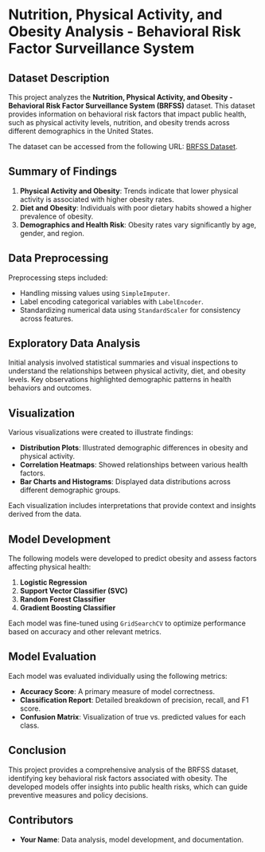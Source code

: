 # Nutrition, Physical Activity, and Obesity Analysis - Behavioral Risk Factor Surveillance System

## Dataset Description
This project analyzes the **Nutrition, Physical Activity, and Obesity - Behavioral Risk Factor Surveillance System (BRFSS)** dataset. This dataset provides information on behavioral risk factors that impact public health, such as physical activity levels, nutrition, and obesity trends across different demographics in the United States.

The dataset can be accessed from the following URL: [BRFSS Dataset](https://raw.githubusercontent.com/Jerald011003/Nutrition-Physical_Activity-and-Obesity-Analysis/refs/heads/main/Nutrition__Physical_Activity__and_Obesity_-_Behavioral_Risk_Factor_Surveillance_System.csv).

## Summary of Findings
1. **Physical Activity and Obesity**: Trends indicate that lower physical activity is associated with higher obesity rates.
2. **Diet and Obesity**: Individuals with poor dietary habits showed a higher prevalence of obesity.
3. **Demographics and Health Risk**: Obesity rates vary significantly by age, gender, and region.

## Data Preprocessing
Preprocessing steps included:
- Handling missing values using `SimpleImputer`.
- Label encoding categorical variables with `LabelEncoder`.
- Standardizing numerical data using `StandardScaler` for consistency across features.

## Exploratory Data Analysis
Initial analysis involved statistical summaries and visual inspections to understand the relationships between physical activity, diet, and obesity levels. Key observations highlighted demographic patterns in health behaviors and outcomes.

## Visualization
Various visualizations were created to illustrate findings:
- **Distribution Plots**: Illustrated demographic differences in obesity and physical activity.
- **Correlation Heatmaps**: Showed relationships between various health factors.
- **Bar Charts and Histograms**: Displayed data distributions across different demographic groups.

Each visualization includes interpretations that provide context and insights derived from the data.

## Model Development
The following models were developed to predict obesity and assess factors affecting physical health:
1. **Logistic Regression**
2. **Support Vector Classifier (SVC)**
3. **Random Forest Classifier**
4. **Gradient Boosting Classifier**

Each model was fine-tuned using `GridSearchCV` to optimize performance based on accuracy and other relevant metrics.

## Model Evaluation
Each model was evaluated individually using the following metrics:
- **Accuracy Score**: A primary measure of model correctness.
- **Classification Report**: Detailed breakdown of precision, recall, and F1 score.
- **Confusion Matrix**: Visualization of true vs. predicted values for each class.

## Conclusion
This project provides a comprehensive analysis of the BRFSS dataset, identifying key behavioral risk factors associated with obesity. The developed models offer insights into public health risks, which can guide preventive measures and policy decisions.

## Contributors
- **Your Name**: Data analysis, model development, and documentation.
